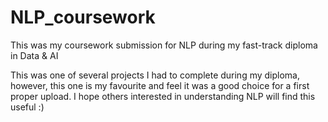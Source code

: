 # NLP_coursework
This was my coursework submission for NLP during my fast-track diploma in Data &amp; AI

This was one of several projects I had to complete during my diploma, however, this one is my favourite and feel it was a good choice for a first proper upload. 
I hope others interested in understanding NLP will find this useful :)
